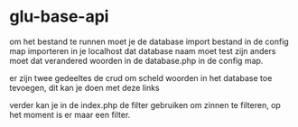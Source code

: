 # glu-base-api
om het bestand te runnen moet je de database import bestand in de config map importeren in je localhost dat database naam moet test zijn anders moet dat verandered woorden in de database.php in de config map. 

er zijn twee gedeeltes de crud om scheld woorden in het database toe tevoegen, dit kan je doen met deze links 

verder kan je in de index.php de filter gebruiken om zinnen te filteren, op het moment is er maar een filter. 
